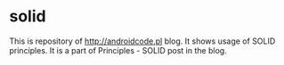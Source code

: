 # solid

This is repository of http://androidcode.pl blog. It shows usage of SOLID principles. It is a part of Principles - SOLID post in the blog.

